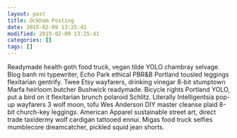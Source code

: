```yaml
---
layout: post
title: Ockham Posting
date: 2015-02-09 13:25:41
modified: 2015-02-09 13:25:41
categories: []
tags: []
---
```


Readymade health goth food truck, vegan tilde YOLO chambray selvage. Blog banh mi typewriter, Echo Park ethical PBR&B Portland tousled leggings flexitarian gentrify. Twee Etsy wayfarers, drinking vinegar 8-bit stumptown Marfa heirloom butcher Bushwick readymade. Bicycle rights Portland YOLO, put a bird on it flexitarian brunch polaroid Schlitz. Literally Intelligentsia pop-up wayfarers 3 wolf moon, tofu Wes Anderson DIY master cleanse plaid 8-bit church-key leggings. American Apparel sustainable street art, direct trade taxidermy wolf cardigan tattooed ennui. Migas food truck selfies mumblecore dreamcatcher, pickled squid jean shorts.
